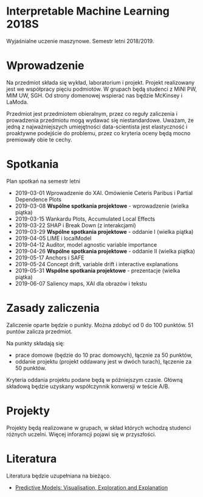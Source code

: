# Interpretable Machine Learning 2018S

Wyjaśnialne uczenie maszynowe. Semestr letni 2018/2019.

# Wprowadzenie

Na przedmiot składa się wykład, laboratorium i projekt.
Projekt realizowany jest we współpracy pięciu podmiotów. 
W grupach będą studenci z MiNI PW, MIM UW, SGH. Od strony domenowej wspierać nas będzie McKinsey i LaModa. 

Przedmiot jest przedmiotem obieralnym, przez co reguły zaliczenia i prowadzenia przedmiotu mogą wydawać się niestandardowe.
Uważam, że jedną z najważniejszych umiejętności data-scientista jest elastyczność i proaktywne podejście do problemu, przez co kryteria oceny będą mocno premiowały obie te cechy.

# Spotkania

Plan spotkań na semestr letni

* 2019-03-01  Wprowadzenie do XAI. Omówienie Ceteris Paribus i Partial Dependence Plots
* 2019-03-08  **Wspólne spotkania projektowe** - wprowadzenie (wielka piątka)
* 2019-03-15  Wankardu Plots, Accumulated Local Effects 
* 2019-03-22  SHAP i Break Down (z interakcjami)
* 2019-03-29  **Wspólne spotkania projektowe** - oddanie I (wielka piątka)
* 2019-04-05  LIME i localModel
* 2019-04-12  Auditor, model agnostic variable importance
* 2019-04-26  **Wspólne spotkania projektowe** - oddanie II (wielka piątka)
* 2019-05-17  Anchors i SAFE
* 2019-05-24  Concept drift, variable drift i interactive explanations
* 2019-05-31  **Wspólne spotkania projektowe** - prezentacje (wielka piątka)
* 2019-06-07  Saliency maps, XAI dla obrazów i tekstu

# Zasady zaliczenia

Zaliczenie oparte będzie o punkty. Można zdobyć od 0 do 100 punktów. 51 puntów zalicza przedmiot.

Na punkty składają się:

* prace domowe (będzie do 10 prac domowych), łącznie za 50 punktów, 
* oddanie projektu (projekt oddawany jest w dwóch turach), łączenie za 50 punktów.

Kryteria oddania projektu podane będą w późniejszym czasie. Główną składową będzie uzyskany współczynnik konwersji w teście A/B.

# Projekty

Projekty będą realizowane w grupach, w skład których wchodzą studenci różnych uczelni.
Więcej inforamcji pojawi się w przyszłości.

# Literatura

Literatura będzie uzupełniana na bieżąco.

* [Predictive Models: Visualisation, Exploration and Explanation](https://pbiecek.github.io/PM_VEE/)
